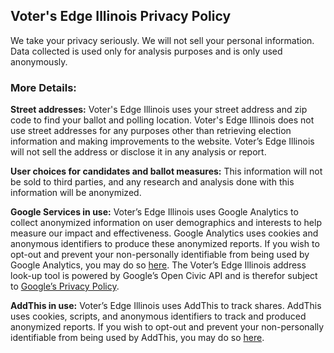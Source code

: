 
## Voter's Edge Illinois Privacy Policy
We take your privacy seriously. We will not sell your personal information. Data collected is used only for analysis purposes and is only used anonymously.
 
### More Details:
 
**Street addresses:** Voter's Edge Illinois uses your street address and zip code to find your ballot and polling location. Voter's Edge Illinois does not use street addresses for any purposes other than retrieving election information and making improvements to the website. Voter’s Edge Illinois will not sell the address or disclose it in any analysis or report.
 
**User choices for candidates and ballot measures:** This information will not be sold to third parties, and any research and analysis done with this information will be anonymized.
 
**Google Services in use:** Voter’s Edge Illinois uses Google Analytics to collect anonymized information on user demographics and interests to help measure our impact and effectiveness. Google Analytics uses cookies and anonymous identifiers to produce these anonymized reports. If you wish to opt-out and prevent your non-personally identifiable from being used by Google Analytics, you may do so [here](https://tools.google.com/dlpage/gaoptout). The Voter’s Edge Illinois address look-up tool is powered by Google’s Open Civic API and is therefor subject to [Google’s Privacy Policy](https://www.google.com/policies/privacy/).
 
**AddThis in use:** Voter’s Edge Illinois uses AddThis to track shares. AddThis uses cookies, scripts,  and anonymous identifiers to track and produced anonymized reports. If you wish to opt-out and prevent your non-personally identifiable from being used by AddThis, you may do so [here](http://www.addthis.com/privacy/opt-out).